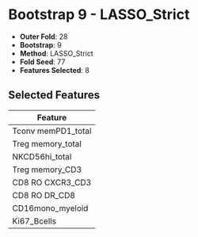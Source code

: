 # Bootstrap 9 - LASSO_Strict

- **Outer Fold**: 28
- **Bootstrap**: 9
- **Method**: LASSO_Strict
- **Fold Seed**: 77
- **Features Selected**: 8

## Selected Features

| Feature |
|---------|
| Tconv memPD1_total |
| Treg memory_total |
| NKCD56hi_total |
| Treg memory_CD3 |
| CD8 RO CXCR3_CD3 |
| CD8 RO DR_CD8 |
| CD16mono_myeloid |
| Ki67_Bcells |
